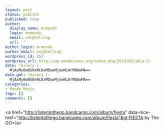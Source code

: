 ```yaml
---
layout: post
status: publish
published: true
author:
  display_name: mrmondo
  login: mrmondo
  email: not@telling
  url: ''
author_login: mrmondo
author_email: not@telling
wordpress_id: 157
wordpress_url: http://wp.mondotunes.org/index.php/2013/05/14/a-2/
date: !binary |-
  MjAxMy0wNS0xNCAxMDowMjowNiArMDAwMA==
date_gmt: !binary |-
  MjAxMy0wNS0xNCAxMDowMjowNiArMDAwMA==
categories:
- Mondo Music
tags: []
comments: []
---
```

&lt;a href="http://listentothego.bandcamp.com/album/fiesta" data-mce-href="http://listentothego.bandcamp.com/album/fiesta"&gt;FIESTA by The GO&lt;/a&gt;
